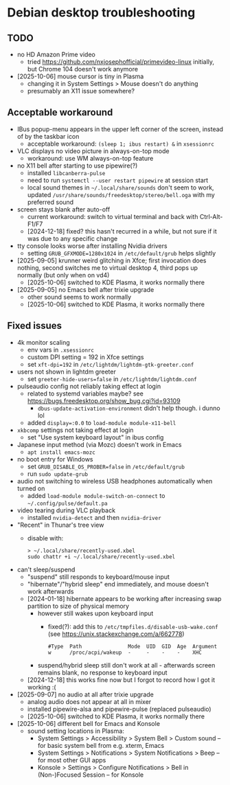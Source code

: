 # Debian desktop troubleshooting

## TODO

- no HD Amazon Prime video
  - tried <https://github.com/nxjosephofficial/primevideo-linux> initially, but
    Chrome 104 doesn't work anymore
- [2025-10-06] mouse cursor is tiny in Plasma
  - changing it in System Settings > Mouse doesn't do anything
  - presumably an X11 issue somewhere?

## Acceptable workaround

- IBus popup-menu appears in the upper left corner of the screen, instead of by
  the taskbar icon
  - acceptable workaround: `(sleep 1; ibus restart) &` in `xsessionrc`
- VLC displays no video picture in always-on-top mode
  - workaround: use WM always-on-top feature
- no X11 bell after starting to use pipewire(?)
  - installed `libcanberra-pulse`
  - need to run `systemctl --user restart pipewire` at session start
  - local sound themes in `~/.local/share/sounds` don't seem to work, updated
    `/usr/share/sounds/freedesktop/stereo/bell.oga` with my preferred sound
- screen stays blank after auto-off
  - current workaround: switch to virtual terminal and back with Ctrl-Alt-F1/F7
  - [2024-12-18] fixed? this hasn't recurred in a while, but not sure if it was
    due to any specific change
- tty console looks worse after installing Nvidia drivers
  - setting `GRUB_GFXMODE=1280x1024` in `/etc/default/grub` helps slightly
- [2025-09-05] krunner weird glitching in Xfce; first invocation does nothing,
  second switches me to virtual desktop 4, third pops up normally (but only when
  on vd4)
  - [2025-10-06] switched to KDE Plasma, it works normally there
- [2025-09-05] no Emacs bell after trixie upgrade
  - other sound seems to work normally
  - [2025-10-06] switched to KDE Plasma, it works normally there

## Fixed issues

- 4k monitor scaling
  - env vars in `.xsessionrc`
  - custom DPI setting = 192 in Xfce settings
  - set `xft-dpi=192` in `/etc/lightdm/lightdm-gtk-greeter.conf`
- users not shown in lightdm greeter
  - set `greeter-hide-users=false` in `/etc/lightdm/lightdm.conf`
- pulseaudio config not reliably taking effect at login
  - related to systemd variables maybe? see <https://bugs.freedesktop.org/show_bug.cgi?id=93109>
    - `dbus-update-activation-environment` didn't help though. i dunno lol
  - added `display=:0.0` to `load-module module-x11-bell`
- `xkbcomp` settings not taking effect at login
  - set "Use system keyboard layout" in ibus config
- Japanese input method (via Mozc) doesn't work in Emacs
  - `apt install emacs-mozc`
- no boot entry for Windows
  - set `GRUB_DISABLE_OS_PROBER=false` in `/etc/default/grub`
  - run `sudo update-grub`
- audio not switching to wireless USB headphones automatically when turned on
  - added `load-module module-switch-on-connect` to `~/.config/pulse/default.pa`
- video tearing during VLC playback
  - installed `nvidia-detect` and then `nvidia-driver`
- "Recent" in Thunar's tree view
  - disable with:

        > ~/.local/share/recently-used.xbel
        sudo chattr +i ~/.local/share/recently-used.xbel
- can't sleep/suspend
  - "suspend" still responds to keyboard/mouse input
  - "hibernate"/"hybrid sleep" end immediately, and mouse doesn't work afterwards
  - [2024-01-18] hibernate appears to be working after increasing swap partition
    to size of physical memory
    - however still wakes upon keyboard input
      - fixed(?): add this to `/etc/tmpfiles.d/disable-usb-wake.conf` (see <https://unix.stackexchange.com/a/662778>)

            #Type  Path               Mode  UID  GID  Age  Argument
            w      /proc/acpi/wakeup  -     -    -    -    XHC

    - suspend/hybrid sleep still don't work at all - afterwards screen remains
      blank, no response to keyboard input
  - [2024-12-18] this works fine now but I forgot to record how I got it working :(
- [2025-09-07] no audio at all after trixie upgrade
  - analog audio does not appear at all in mixer
  - installed pipewire-alsa and pipewire-pulse (replaced pulseaudio)
  - [2025-10-06] switched to KDE Plasma, it works normally there
- [2025-10-06] different bell for Emacs and Konsole
  - sound setting locations in Plasma:
    - System Settings > Accessibility > System Bell > Custom sound – for basic
      system bell from e.g. xterm, Emacs
    - System Settings > Notifications > System Notifications > Beep – for most
      other GUI apps
    - Konsole > Settings > Configure Notifications > Bell in (Non-)Focused
      Session – for Konsole
